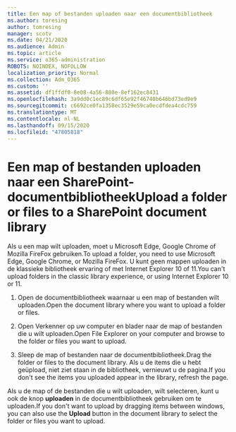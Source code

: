 ```yaml
---
title: Een map of bestanden uploaden naar een documentbibliotheek
ms.author: toresing
author: tomresing
manager: scotv
ms.date: 04/21/2020
ms.audience: Admin
ms.topic: article
ms.service: o365-administration
ROBOTS: NOINDEX, NOFOLLOW
localization_priority: Normal
ms.collection: Adm_O365
ms.custom: ''
ms.assetid: df1ffdf0-8e08-4a56-880e-8ef162ec8431
ms.openlocfilehash: 3a9dd0c1ec89c6df65e92f46740b646bd73ed9e9
ms.sourcegitcommit: c6692ce0fa1358ec3529e59ca0ecdfdea4cdc759
ms.translationtype: MT
ms.contentlocale: nl-NL
ms.lasthandoff: 09/15/2020
ms.locfileid: "47805818"
---
```

# <a name="upload-a-folder-or-files-to-a-sharepoint-document-library"></a><span data-ttu-id="7c173-102">Een map of bestanden uploaden naar een SharePoint-documentbibliotheek</span><span class="sxs-lookup"><span data-stu-id="7c173-102">Upload a folder or files to a SharePoint document library</span></span>

<span data-ttu-id="7c173-103">Als u een map wilt uploaden, moet u Microsoft Edge, Google Chrome of Mozilla FireFox gebruiken.</span><span class="sxs-lookup"><span data-stu-id="7c173-103">To upload a folder, you need to use Microsoft Edge, Google Chrome, or Mozilla FireFox.</span></span> <span data-ttu-id="7c173-104">U kunt geen mappen uploaden in de klassieke bibliotheek ervaring of met Internet Explorer 10 of 11.</span><span class="sxs-lookup"><span data-stu-id="7c173-104">You can't upload folders in the classic library experience, or using Internet Explorer 10 or 11.</span></span>
  
1. <span data-ttu-id="7c173-105">Open de documentbibliotheek waarnaar u een map of bestanden wilt uploaden.</span><span class="sxs-lookup"><span data-stu-id="7c173-105">Open the document library where you want to upload a folder or files.</span></span>
    
2. <span data-ttu-id="7c173-106">Open Verkenner op uw computer en blader naar de map of bestanden die u wilt uploaden.</span><span class="sxs-lookup"><span data-stu-id="7c173-106">Open File Explorer on your computer and browse to the folder or files you want to upload.</span></span>
    
3. <span data-ttu-id="7c173-107">Sleep de map of bestanden naar de documentbibliotheek.</span><span class="sxs-lookup"><span data-stu-id="7c173-107">Drag the folder or files to the document library.</span></span> <span data-ttu-id="7c173-108">Als u de items die u hebt geüpload, niet ziet staan in de bibliotheek, vernieuwt u de pagina.</span><span class="sxs-lookup"><span data-stu-id="7c173-108">If you don't see the items you uploaded appear in the library, refresh the page.</span></span> 
    
<span data-ttu-id="7c173-109">Als u de map of de bestanden die u wilt uploaden, wilt selecteren, kunt u ook de knop **uploaden** in de documentbibliotheek gebruiken om te uploaden.</span><span class="sxs-lookup"><span data-stu-id="7c173-109">If you don't want to upload by dragging items between windows, you can also use the **Upload** button in the document library to select the folder or files you want to upload.</span></span> 
  

